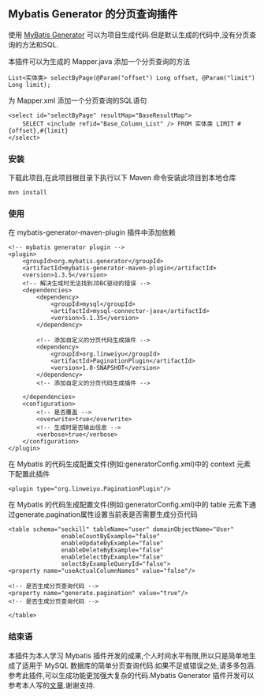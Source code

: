 ## Mybatis Generator 的分页查询插件
使用 [MyBatis Generator](https://github.com/mybatis/generator) 可以为项目生成代码.但是默认生成的代码中,没有分页查询的方法和SQL.

本插件可以为生成的 Mapper.java 添加一个分页查询的方法
```
List<实体类> selectByPage(@Param("offset") Long offset, @Param("limit") Long limit);
```

为 Mapper.xml 添加一个分页查询的SQL语句
```
<select id="selectByPage" resultMap="BaseResultMap">
    SELECT <include refid="Base_Column_List" /> FROM 实体类 LIMIT #{offset},#{limit}
</select>
```

### 安装
下载此项目,在此项目根目录下执行以下 Maven 命令安装此项目到本地仓库
```
mvn install
 ```
 
### 使用
在 mybatis-generator-maven-plugin 插件中添加依赖
```
<!-- mybatis generator plugin -->
<plugin>
    <groupId>org.mybatis.generator</groupId>
    <artifactId>mybatis-generator-maven-plugin</artifactId>
    <version>1.3.5</version>
    <!-- 解决生成时无法找到JDBC驱动的错误 -->
    <dependencies>
        <dependency>
            <groupId>mysql</groupId>
            <artifactId>mysql-connector-java</artifactId>
            <version>5.1.35</version>
        </dependency>
        
        <!-- 添加自定义的分页代码生成插件 -->
        <dependency>
            <groupId>org.linweiyu</groupId>
            <artifactId>PaginationPlugin</artifactId>
            <version>1.0-SNAPSHOT</version>
        </dependency>
        <!-- 添加自定义的分页代码生成插件 -->
        
    </dependencies>
    <configuration>
        <!-- 是否覆盖 -->
        <overwrite>true</overwrite>
        <!-- 生成时是否输出信息 -->
        <verbose>true</verbose>
    </configuration>
</plugin>
```

在 Mybatis 的代码生成配置文件(例如:generatorConfig.xml)中的 context 元素下配置此插件
```
<plugin type="org.linweiyu.PaginationPlugin"/>
```

在 Mybatis 的代码生成配置文件(例如:generatorConfig.xml)中的 table 元素下通过generate.pagination属性设置当前表是否需要生成分页代码
```
<table schema="seckill" tableName="user" domainObjectName="User"
               enableCountByExample="false"
               enableUpdateByExample="false"
               enableDeleteByExample="false"
               enableSelectByExample="false"
               selectByExampleQueryId="false">
<property name="useActualColumnNames" value="false"/>

<!-- 是否生成分页查询代码 -->
<property name="generate.pagination" value="true"/>
<!-- 是否生成分页查询代码 -->

</table>
```

### 结束语
本插件为本人学习 Mybatis 插件开发的成果,个人时间水平有限,所以只是简单地生成了适用于 MySQL 数据库的简单分页查询代码.如果不足或错误之处,请多多包涵.参考此插件,可以生成功能更加强大复杂的代码.Mybatis Generator 插件开发可以参考本人写的[文章](http://www.jianshu.com/p/b96043291b0d).谢谢支持.
